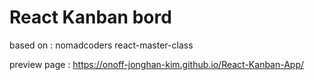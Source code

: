 # React Kanban bord

based on : nomadcoders react-master-class

preview page : https://onoff-jonghan-kim.github.io/React-Kanban-App/